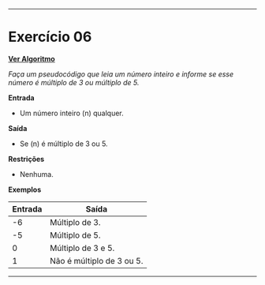 
---
# Exercício 06

[**Ver Algoritmo**](Algoritmo06.md)

*Faça um pseudocódigo que leia um número inteiro e informe se esse número é múltiplo de 3 ou múltiplo de 5.*

**Entrada**

- Um número inteiro \(n\) qualquer.

**Saída**

- Se \(n\) é múltiplo de 3 ou 5.

**Restrições**

- Nenhuma.

**Exemplos**

| Entrada | Saída                   |
|---------|-------------------------|
| -6      | Múltiplo de 3.          |
| -5      | Múltiplo de 5.          |
| 0       | Múltiplo de 3 e 5.      |
| 1       | Não é múltiplo de 3 ou 5.|

---
